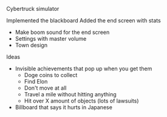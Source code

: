 Cybertruck simulator

Implemented the blackboard
Added the end screen with stats

- Make boom sound for the end screen
- Settings with master volume
- Town design

Ideas
- Invisible achievements that pop up when you get them
	- Doge coins to collect
	- Find Elon
	- Don't move at all
	- Travel a mile without hitting anything
	- Hit over X amount of objects (lots of lawsuits)
- Billboard that says it hurts in Japanese
